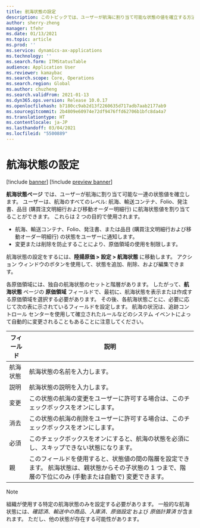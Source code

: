 ```yaml
---
title: 航海状態の設定
description: このトピックでは、ユーザーが航海に割り当て可能な状態の値を確立する方法について説明します。
author: sherry-zheng
manager: tfehr
ms.date: 01/13/2021
ms.topic: article
ms.prod: ''
ms.service: dynamics-ax-applications
ms.technology: ''
ms.search.form: ITMStatusTable
audience: Application User
ms.reviewer: kamaybac
ms.search.scope: Core, Operations
ms.search.region: Global
ms.author: chuzheng
ms.search.validFrom: 2021-01-13
ms.dyn365.ops.version: Release 10.0.17
ms.openlocfilehash: b7180cc9ab2d13f2260635d717adb7aab2177ab9
ms.sourcegitcommit: 2b4809e60974e72df9476ffd62706b1bfc8da4a7
ms.translationtype: HT
ms.contentlocale: ja-JP
ms.lasthandoff: 03/04/2021
ms.locfileid: "5500889"
---
```

# <a name="voyage-status-setup"></a>航海状態の設定

[!include [banner](../../includes/banner.md)]
[!include [preview banner](../includes/preview-banner.md)]

**航海状態ページ** では、ユーザーが航海に割り当て可能な一連の状態値を確立します。 ユーザーは、航海のすべてのレベル: 航海、輸送コンテナ、Folio、発注書、品目 (購買注文明細行および移動オーダー明細行) に航海状態値を割り当てることができます。 これらは 2 つの目的で使用されます。

- 航海、輸送コンテナ、Folio、発注書、または品目 (購買注文明細行および移動オーダー明細行) の状態をユーザーに通知します。
- 変更または削除を防止することにより、原価領域の使用を制限します。

航海状態の設定をするには、**陸揚原価 \> 設定 \> 航海状態** に移動します。 アクション ウィンドウのボタンを使用して、状態を追加、削除、および編集できます。

各原価領域には、独自の航海状態のセットと階層があります。 したがって、**航海状態** ページの **原価領域** フィールドで、最初に、航海状態を表示または作成する原価領域を選択する必要があります。 その後、各航海状態ごとに、必要に応じて次の表に示されているフィールドを設定します。 航海の状況は、追跡コントロール センターを使用して確立されたルールなどのシステム イベントによって自動的に変更されることもあることに注意してください。

| フィールド | 説明 |
|---|---|
| 航海状態 | 航海状態の名前を入力します。 |
| 説明 | 航海状態の説明を入力します。 |
| 変更 | この状態の航海の変更をユーザーに許可する場合は、このチェックボックスをオンにします。 |
| 消去 | この状態の航海の削除をユーザーに許可する場合は、このチェックボックスをオンにします。 |
| 必須 | このチェックボックスをオンにすると、航海の状態を必須にし、スキップできない状態になります。 |
| 親 | このフィールドを使用すると、状態値の間の階層を設定できます。 航海状態は、親状態からその子状態の 1 つまで、階層の下位にのみ (手動または自動で) 変更できます。

> [!NOTE]
> 組織が使用する特定の航海状態のみを設定する必要があります。 一般的な航海状態には、*確認済*、*輸送中の商品*、*入庫済*、*原価設定* および *原価計算済* が含まれます。 ただし、他の状態が存在する可能性があります。
